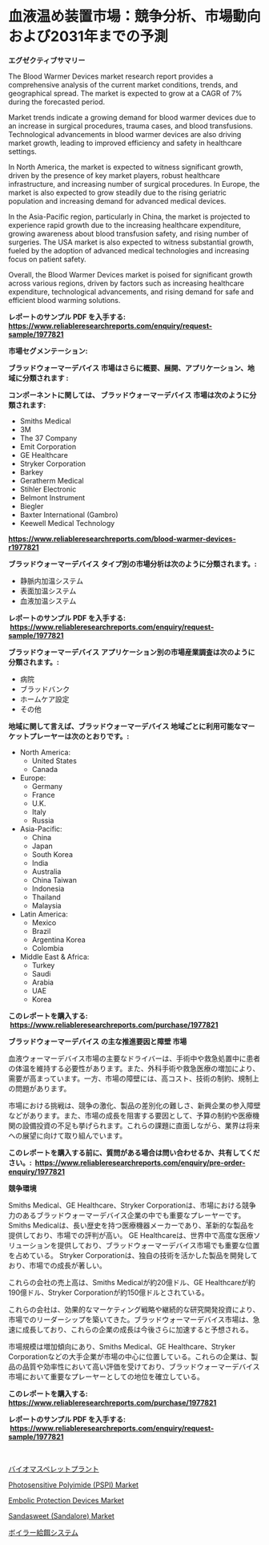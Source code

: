 <p><h1>血液温め装置市場：競争分析、市場動向および2031年までの予測</h1></p><p><strong>エグゼクティブサマリー</strong></p>
<p><p>The Blood Warmer Devices market research report provides a comprehensive analysis of the current market conditions, trends, and geographical spread. The market is expected to grow at a CAGR of 7% during the forecasted period. </p><p>Market trends indicate a growing demand for blood warmer devices due to an increase in surgical procedures, trauma cases, and blood transfusions. Technological advancements in blood warmer devices are also driving market growth, leading to improved efficiency and safety in healthcare settings.</p><p>In North America, the market is expected to witness significant growth, driven by the presence of key market players, robust healthcare infrastructure, and increasing number of surgical procedures. In Europe, the market is also expected to grow steadily due to the rising geriatric population and increasing demand for advanced medical devices.</p><p>In the Asia-Pacific region, particularly in China, the market is projected to experience rapid growth due to the increasing healthcare expenditure, growing awareness about blood transfusion safety, and rising number of surgeries. The USA market is also expected to witness substantial growth, fueled by the adoption of advanced medical technologies and increasing focus on patient safety.</p><p>Overall, the Blood Warmer Devices market is poised for significant growth across various regions, driven by factors such as increasing healthcare expenditure, technological advancements, and rising demand for safe and efficient blood warming solutions.</p></p>
<p><strong>レポートのサンプル PDF を入手する: <a href="https://www.reliableresearchreports.com/enquiry/request-sample/1977821">https://www.reliableresearchreports.com/enquiry/request-sample/1977821</a></strong></p>
<p><strong>市場セグメンテーション:</strong></p>
<p><strong> ブラッドウォーマーデバイス 市場はさらに概要、展開、アプリケーション、地域に分類されます :</strong></p>
<p><strong>コンポーネントに関しては、 ブラッドウォーマーデバイス 市場は次のように分類されます: &nbsp;</strong></p>
<p><ul><li>Smiths Medical</li><li>3M</li><li>The 37 Company</li><li>Emit Corporation</li><li>GE Healthcare</li><li>Stryker Corporation</li><li>Barkey</li><li>Geratherm Medical</li><li>Stihler Electronic</li><li>Belmont Instrument</li><li>Biegler</li><li>Baxter International (Gambro)</li><li>Keewell Medical Technology</li></ul></p>
<p><strong><a href="https://www.reliableresearchreports.com/blood-warmer-devices-r1977821">https://www.reliableresearchreports.com/blood-warmer-devices-r1977821</a></strong></p>
<p><strong> ブラッドウォーマーデバイス タイプ別の市場分析は次のように分類されます。:</strong></p>
<p><ul><li>静脈内加温システム</li><li>表面加温システム</li><li>血液加温システム</li></ul></p>
<p><strong>レポートのサンプル PDF を入手する: &nbsp;<a href="https://www.reliableresearchreports.com/enquiry/request-sample/1977821">https://www.reliableresearchreports.com/enquiry/request-sample/1977821</a></strong></p>
<p><strong> ブラッドウォーマーデバイス アプリケーション別の市場産業調査は次のように分類されます。:</strong></p>
<p><ul><li>病院</li><li>ブラッドバンク</li><li>ホームケア設定</li><li>その他</li></ul></p>
<p><strong>地域に関して言えば、ブラッドウォーマーデバイス 地域ごとに利用可能なマーケットプレーヤーは次のとおりです。:</strong></p>
<p><ul>
    <li>
        North America:
        <ul>
            <li>United States</li>
            <li>Canada</li>
        </ul>
    </li>
    <li>
        Europe:
        <ul>
            <li>Germany</li>
            <li>France</li>
            <li>U.K.</li>
            <li>Italy</li>
            <li>Russia</li>
        </ul>
    </li>
    <li>
        Asia-Pacific:
        <ul>
            <li>China</li>
            <li>Japan</li>
            <li>South Korea</li>
            <li>India</li>
            <li>Australia</li>
            <li>China Taiwan</li>
            <li>Indonesia</li>
            <li>Thailand</li>
            <li>Malaysia</li>
        </ul>
    </li>
    <li>
        Latin America:
        <ul>
            <li>Mexico</li>
            <li>Brazil</li>
            <li>Argentina Korea</li>
            <li>Colombia</li>
        </ul>
    </li>
    <li>
        Middle East & Africa:
        <ul>
            <li>Turkey</li>
            <li>Saudi</li>
            <li>Arabia</li>
            <li>UAE</li>
            <li>Korea</li>
        </ul>
    </li>
    </ul></p>
<p><strong>このレポートを購入する: &nbsp;<a href="https://www.reliableresearchreports.com/purchase/1977821">https://www.reliableresearchreports.com/purchase/1977821</a></strong></p>
<p><strong>ブラッドウォーマーデバイス の主な推進要因と障壁 市場</strong></p>
<p><p>血液ウォーマーデバイス市場の主要なドライバーは、手術中や救急処置中に患者の体温を維持する必要性があります。また、外科手術や救急医療の増加により、需要が高まっています。一方、市場の障壁には、高コスト、技術の制約、規制上の問題があります。</p><p>市場における挑戦は、競争の激化、製品の差別化の難しさ、新興企業の参入障壁などがあります。また、市場の成長を阻害する要因として、予算の制約や医療機関の設備投資の不足も挙げられます。これらの課題に直面しながら、業界は将来への展望に向けて取り組んでいます。</p></p>
<p><strong>このレポートを購入する前に、質問がある場合は問い合わせるか、共有してください。:&nbsp; <a href="https://www.reliableresearchreports.com/enquiry/pre-order-enquiry/1977821">https://www.reliableresearchreports.com/enquiry/pre-order-enquiry/1977821</a></strong></p>
<p><strong>競争環境</strong></p>
<p><p>Smiths Medical、GE Healthcare、Stryker Corporationは、市場における競争力のあるブラッドウォーマーデバイス企業の中でも重要なプレーヤーです。 Smiths Medicalは、長い歴史を持つ医療機器メーカーであり、革新的な製品を提供しており、市場での評判が高い。 GE Healthcareは、世界中で高度な医療ソリューションを提供しており、ブラッドウォーマーデバイス市場でも重要な位置を占めている。 Stryker Corporationは、独自の技術を活かした製品を開発しており、市場での成長が著しい。</p><p>これらの会社の売上高は、Smiths Medicalが約20億ドル、GE Healthcareが約190億ドル、Stryker Corporationが約150億ドルとされている。</p><p>これらの会社は、効果的なマーケティング戦略や継続的な研究開発投資により、市場でのリーダーシップを築いてきた。ブラッドウォーマーデバイス市場は、急速に成長しており、これらの企業の成長は今後さらに加速すると予想される。</p><p>市場規模は増加傾向にあり、Smiths Medical、GE Healthcare、Stryker Corporationなどの大手企業が市場の中心に位置している。これらの企業は、製品の品質や効率性において高い評価を受けており、ブラッドウォーマーデバイス市場において重要なプレーヤーとしての地位を確立している。</p></p>
<p><strong>このレポートを購入する: &nbsp; <a href="https://www.reliableresearchreports.com/purchase/1977821">https://www.reliableresearchreports.com/purchase/1977821</a></strong></p>
<p><strong>レポートのサンプル PDF を入手する: &nbsp;<a href="https://www.reliableresearchreports.com/enquiry/request-sample/1977821">https://www.reliableresearchreports.com/enquiry/request-sample/1977821</a></strong><strong></strong></p>
<p>&nbsp;</p>
<p><p><a href="https://github.com/oqoeusbvpadwjs08/Market-Research-Report-List-2/blob/main/123255448902.md">バイオマスペレットプラント</a></p><p><a href="https://issuu.com/reportprime-2/docs/photosensitive-polyimide-pspi-market-size-2030.ppt">Photosensitive Polyimide (PSPI) Market</a></p><p><a href="https://github.com/bobicer/Market-Research-Report-List-3/blob/main/embolic-protection-devices-market.md">Embolic Protection Devices Market</a></p><p><a href="https://noble-drawer-34c.notion.site/Decoding-Sandasweet-Sandalore-Market-Metrics-Market-Share-Trends-and-Growth-Patterns-cc4deac1e0e842bd9d1805aec69c7abc">Sandasweet (Sandalore) Market</a></p><p><a href="https://github.com/AaronVargas43/Market-Research-Report-List-1/blob/main/721679848903.md">ボイラー給餌システム</a></p></p>
